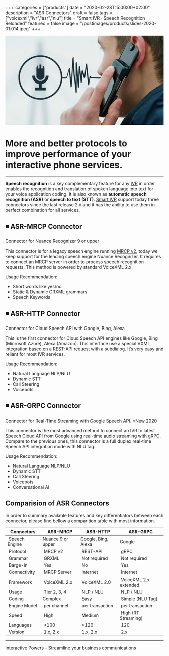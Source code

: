 +++
categories = ["products"]
date = "2020-02-28T15:00:00+02:00"
description = "ASR Connectors"
draft = false
tags = ["voicexml","ivr","asr","nlu"]
title = "Smart IVR · Speech Recognition Reloaded"
featured = false
image = "/postimages/products/slides-2020-01.014.jpeg"
+++

![Smart IVR · Speech Recognition](/postimages/products/slides-2020-01.014.jpeg)

#	More and better protocols to improve performance of your interactive phone services.
---

**Speech recognition** is a key complementary feature for any [IVR](https://blog.ivrpowers.com/post/technologies/what-is-ivr/) in order enables the recognition and translation of spoken language into text for your voice application coding. It is also known as **automatic speech recognition (ASR)** or **speech to text (STT)**. [Smart IVR](https://www.ivrpowers.com/voicexml/) support today three connectors since the last release 2.x and it has the ability to use them in perfect combination for all services. 

## ◾️ ASR-MRCP Connector
Connector for Nuance Recognizer 9 or upper

This connector is for a legacy speech engine running [MRCP v2](https://tools.ietf.org/html/rfc6787), today we keep support for the leading speech engine Nuance Recognizer. It requires to connect an MRCP server in order to process speech recognition requests. This method is powered by  standard VoiceXML 2.x.

Usage Recommendation:

* Short words like yes/no
* Static & Dynamic GRXML grammars
* Speech Keywords

## ◾️ ASR-HTTP Connector
Connector for Cloud Speech API with Google, Bing, Alexa	

This is the first connector for Cloud Speech API engines like Google, Bing (Microsoft Azure), Alexa (Amazon). This interface use a special VXML integration based on a REST-API  request with a subdialog. It’s very easy and reliant for most IVR services.

Usage Recommendation:

* Natural Language NLP/NLU
* Dynamic STT
* Call Steering
* Voicebots

## ◾️ ASR-GRPC Connector
Connector for Real-Time Streaming with Google Speech API. *New 2020

This connector is the most advanced method to connect an IVR to latest Speech Cloud API from Google using real-time audio streaming with [gRPC](https://grpc.io/). Compare to the previous ones, this connector is a full duplex real-time Speech API integration mode with NLU tag.

Usage Recommendation:

* Natural Language NLP/NLU
* Dynamic STT
* Call Steering
* Voicebots
* Conversational AI

## Comparision of ASR Connectors 

In order to summary available features and key differentiators between each connector, please find bellow a comparition table with most information.

| Connectors | ASR-MRCP | ASR-HTTP | ASR-GRPC |
|-----------|-----------|-----------|-----------|
| Speech Engine | Nuance 9 or upper | Google, Bing, Alexa | Google |
| Protocol | MRCP v2 | REST-API | gRPC |
| Grammar | GRXML | Not required | Not required |
| Barge-in | Yes | No | Yes |
| Connectivity | MRCP Server | Internet | Internet |
| Framework | VoiceXML 2.x | VoiceXML 2.0 | VoiceXML 2.x extended |
| Usage | Tier 2, 3, 4 | NLP / NLU | NLP / NLU |
| Coding | Complex | Easy | Simple (NLU Tag) |
| Engine Model | per channel | per transaction | per transaction |
| Speed | High | Medium | High (RT Streaming) |
| Languages | <100 | >120 | 120 |
| Version | 1.x,  2.x | 1.x, 2.x | 2.x |

---
[Interactive Powers](http://www.ivrpowers.com/) - Streamline your business communications



